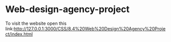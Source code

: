 # Web-design-agency-project
To visit the website open this link:http://127.0.0.1:3000/CSS/8.4%20Web%20Design%20Agency%20Project/index.html
